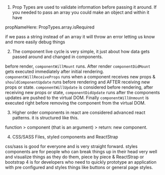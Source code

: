 1.  Prop Types are used to validate information before passing it around. If you needed to pass an array you could make an object and within it have

propNameHere: PropTypes.array.isRequired 

if we pass a string instead of an array it will throw an error letting us know and more easily debug things

2. The component live cycle is very simple, it just about how data gets passed around and changed in components.

before render, `componentWillMount` runs. After render `componentDidMount` gets executed immediately after initial rendering. `componentWillReceiveProps` runs when a component receives new props & `shouldComponentUpdate` runs before rendering and AFTER receiving new props or state. `componentWillUpdate` is considered before rendering, after receiving new props or state, `componentDidUpdate` runs after the components updates are pushed to the virtual DOM. Finally `componentWillUnmount` is executed right before removing the component from the virtual DOM.

 3. Higher order components in react are considered advanced react patterns. it is structured like this.

 function > component (that is an argument) > return: new component.

4. CSS/SASS Files, styled components and ReactStrap

css/sass is good for everyone and is very straight forward. styles components are for people who can break things up in their head very well and visualize things as they do them, piece by piece & ReactStrap or bootstrap 4 is for developers who need to quickly prototype an application with pre configured and styles things like buttons or general page styles. 
